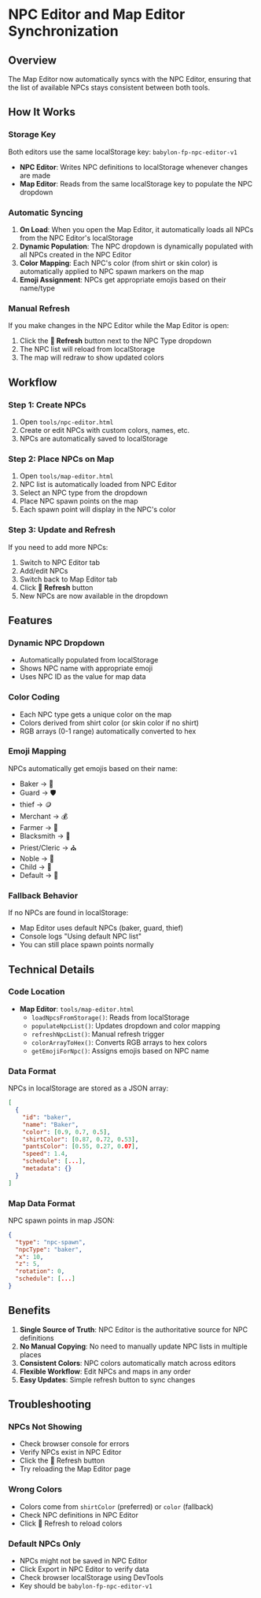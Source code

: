 # NPC Editor and Map Editor Synchronization

## Overview
The Map Editor now automatically syncs with the NPC Editor, ensuring that the list of available NPCs stays consistent between both tools.

## How It Works

### Storage Key
Both editors use the same localStorage key: `babylon-fp-npc-editor-v1`

- **NPC Editor**: Writes NPC definitions to localStorage whenever changes are made
- **Map Editor**: Reads from the same localStorage key to populate the NPC dropdown

### Automatic Syncing

1. **On Load**: When you open the Map Editor, it automatically loads all NPCs from the NPC Editor's localStorage
2. **Dynamic Population**: The NPC dropdown is dynamically populated with all NPCs created in the NPC Editor
3. **Color Mapping**: Each NPC's color (from shirt or skin color) is automatically applied to NPC spawn markers on the map
4. **Emoji Assignment**: NPCs get appropriate emojis based on their name/type

### Manual Refresh

If you make changes in the NPC Editor while the Map Editor is open:
1. Click the **🔄 Refresh** button next to the NPC Type dropdown
2. The NPC list will reload from localStorage
3. The map will redraw to show updated colors

## Workflow

### Step 1: Create NPCs
1. Open `tools/npc-editor.html`
2. Create or edit NPCs with custom colors, names, etc.
3. NPCs are automatically saved to localStorage

### Step 2: Place NPCs on Map
1. Open `tools/map-editor.html`
2. NPC list is automatically loaded from NPC Editor
3. Select an NPC type from the dropdown
4. Place NPC spawn points on the map
5. Each spawn point will display in the NPC's color

### Step 3: Update and Refresh
If you need to add more NPCs:
1. Switch to NPC Editor tab
2. Add/edit NPCs
3. Switch back to Map Editor tab
4. Click **🔄 Refresh** button
5. New NPCs are now available in the dropdown

## Features

### Dynamic NPC Dropdown
- Automatically populated from localStorage
- Shows NPC name with appropriate emoji
- Uses NPC ID as the value for map data

### Color Coding
- Each NPC type gets a unique color on the map
- Colors derived from shirt color (or skin color if no shirt)
- RGB arrays (0-1 range) automatically converted to hex

### Emoji Mapping
NPCs automatically get emojis based on their name:
- Baker → 🥖
- Guard → 🛡️
- thief → 🪙
- Merchant → 💰
- Farmer → 🌾
- Blacksmith → 🔨
- Priest/Cleric → ⛪
- Noble → 👑
- Child → 👶
- Default → 👤

### Fallback Behavior
If no NPCs are found in localStorage:
- Map Editor uses default NPCs (baker, guard, thief)
- Console logs "Using default NPC list"
- You can still place spawn points normally

## Technical Details

### Code Location
- **Map Editor**: `tools/map-editor.html`
  - `loadNpcsFromStorage()`: Reads from localStorage
  - `populateNpcList()`: Updates dropdown and color mapping
  - `refreshNpcList()`: Manual refresh trigger
  - `colorArrayToHex()`: Converts RGB arrays to hex colors
  - `getEmojiForNpc()`: Assigns emojis based on NPC name

### Data Format
NPCs in localStorage are stored as a JSON array:
```json
[
  {
    "id": "baker",
    "name": "Baker",
    "color": [0.9, 0.7, 0.5],
    "shirtColor": [0.87, 0.72, 0.53],
    "pantsColor": [0.55, 0.27, 0.07],
    "speed": 1.4,
    "schedule": [...],
    "metadata": {}
  }
]
```

### Map Data Format
NPC spawn points in map JSON:
```json
{
  "type": "npc-spawn",
  "npcType": "baker",
  "x": 10,
  "z": 5,
  "rotation": 0,
  "schedule": [...]
}
```

## Benefits

1. **Single Source of Truth**: NPC Editor is the authoritative source for NPC definitions
2. **No Manual Copying**: No need to manually update NPC lists in multiple places
3. **Consistent Colors**: NPC colors automatically match across editors
4. **Flexible Workflow**: Edit NPCs and maps in any order
5. **Easy Updates**: Simple refresh button to sync changes

## Troubleshooting

### NPCs Not Showing
- Check browser console for errors
- Verify NPCs exist in NPC Editor
- Click the 🔄 Refresh button
- Try reloading the Map Editor page

### Wrong Colors
- Colors come from `shirtColor` (preferred) or `color` (fallback)
- Check NPC definitions in NPC Editor
- Click 🔄 Refresh to reload colors

### Default NPCs Only
- NPCs might not be saved in NPC Editor
- Click Export in NPC Editor to verify data
- Check browser localStorage using DevTools
- Key should be `babylon-fp-npc-editor-v1`
